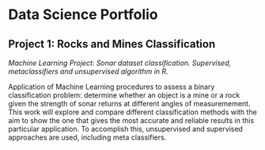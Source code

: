 # Data Science Portfolio

## Project 1: Rocks and Mines Classification
_Machine Learning Project: Sonar dataset classification. Supervised, metaclassifiers and unsupervised algorithm in R._

Application of Machine Learning procedures to assess a binary classification problem: determine whether an object is a mine or a rock given the strength of sonar returns at different angles of measuremement.
This work will explore and compare different classification methods with the aim to show the one that gives the most accurate and reliable results in this particular application. To accomplish this, unsupervised and supervised approaches are used, including meta classifiers.
